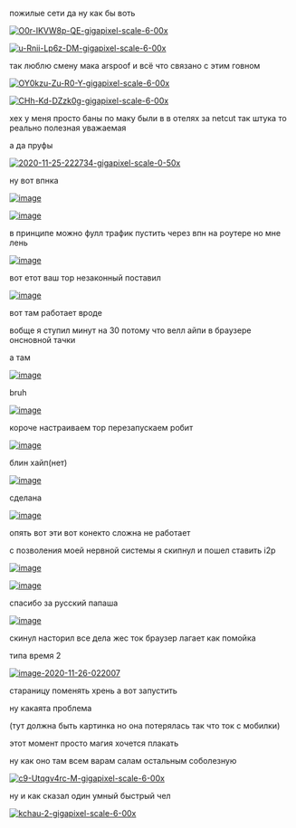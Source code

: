 пожилые сети да ну как бы воть

<a href="https://ibb.co/hYbgm0s"><img src="https://i.ibb.co/FH2hDp6/O0r-IKVW8p-QE-gigapixel-scale-6-00x.jpg" alt="O0r-IKVW8p-QE-gigapixel-scale-6-00x" border="0"></a>

<a href="https://ibb.co/dQ2y0Jn"><img src="https://i.ibb.co/MRVLD5q/u-Rnii-Lp6z-DM-gigapixel-scale-6-00x.jpg" alt="u-Rnii-Lp6z-DM-gigapixel-scale-6-00x" border="0"></a>



так люблю смену мака  arspoof и всё что связано с этим говном

<a href="https://ibb.co/Xt5pnG9"><img src="https://i.ibb.co/rHpMBXg/OY0kzu-Zu-R0-Y-gigapixel-scale-6-00x.jpg" alt="OY0kzu-Zu-R0-Y-gigapixel-scale-6-00x" border="0"></a>

<a href="https://ibb.co/0ttV1ks"><img src="https://i.ibb.co/2NNYRwZ/CHh-Kd-DZzk0g-gigapixel-scale-6-00x.jpg" alt="CHh-Kd-DZzk0g-gigapixel-scale-6-00x" border="0"></a>



хех у меня просто баны по маку были в в отелях за netcut так штука то реально полезная уважаемая 


а да пруфы



<a href="https://imgbb.com/"><img src="https://i.ibb.co/zVrQ7ZT/2020-11-25-222734-gigapixel-scale-0-50x.png" alt="2020-11-25-222734-gigapixel-scale-0-50x" border="0"></a>


ну вот впнка


<a href="https://ibb.co/5n42nHr"><img src="https://i.ibb.co/yYPVYj6/image.png" alt="image" border="0"></a>



<a href="https://ibb.co/gjx1ffB"><img src="https://i.ibb.co/tm9fvvW/image.png" alt="image" border="0"></a>


в принципе можно фулл трафик пустить через впн на роутере но мне лень


<a href="https://ibb.co/SPNHws4"><img src="https://i.ibb.co/MsnKk2x/image.png" alt="image" border="0"></a>

вот етот ваш тор незаконный поставил

<a href="https://ibb.co/rdRMDBG"><img src="https://i.ibb.co/KKp7Ttj/image.png" alt="image" border="0"></a>


вот там работает вроде

вобще я ступил минут на 30 потому что велл айпи в браузере онсновной тачки


а там 



<a href="https://ibb.co/QfXGcPq"><img src="https://i.ibb.co/wRY1LSb/image.png" alt="image" border="0"></a>



bruh


<a href="https://ibb.co/CvLxm82"><img src="https://i.ibb.co/5vZqG4F/image.png" alt="image" border="0"></a>


короче настраиваем тор перезапускаем робит



<a href="https://ibb.co/jVt2m3M"><img src="https://i.ibb.co/PTknK1h/image.png" alt="image" border="0"></a>


блин хайп(нет)


<a href="https://ibb.co/TYw0tBw"><img src="https://i.ibb.co/VJLCTWL/image.png" alt="image" border="0"></a>


сделана

<a href="https://ibb.co/5LrKVpn"><img src="https://i.ibb.co/M7cBLwG/image.png" alt="image" border="0"></a>


опять вот эти вот конекто сложна не работает



с позволения моей нервной системы я скипнул и пошел ставить i2p

<a href="https://ibb.co/Fm6YhRS"><img src="https://i.ibb.co/CmB9wRk/image.png" alt="image" border="0"></a>


<a href="https://ibb.co/X2DKQjP"><img src="https://i.ibb.co/8KbfCNw/image.png" alt="image" border="0"></a>



спасибо за русский папаша 


<a href="https://ibb.co/gvhJCcz"><img src="https://i.ibb.co/28HdBpg/image.png" alt="image" border="0"></a>



скинул насторил все дела жес ток браузер лагает как помойка 


типа время 2 


<a href="https://ibb.co/Zf0gWx4"><img src="https://i.ibb.co/D1ZM5Qc/image-2020-11-26-022007.png" alt="image-2020-11-26-022007" border="0"></a>



стараницу поменять хрень а вот запустить

ну какаята проблема



 
 

 
 
(тут должна быть картинка но она потерялась так что ток с мобилки)
 
 
 этот момент просто магия хочется плакать 
 
 
 
 ну как оно там всем варам салам остальным соболезную 
 
 
 <a href="https://ibb.co/wg8RrTN"><img src="https://i.ibb.co/MSKs5bD/c9-Utqgv4rc-M-gigapixel-scale-6-00x.jpg" alt="c9-Utqgv4rc-M-gigapixel-scale-6-00x" border="0"></a>
 
 
 
 
 ну и как сказал один умный быстрый чел
 
 
 <a href="https://ibb.co/rphXVg4"><img src="https://i.ibb.co/Ksg8JYF/kchau-2-gigapixel-scale-6-00x.jpg" alt="kchau-2-gigapixel-scale-6-00x" border="0"></a>
 
 
